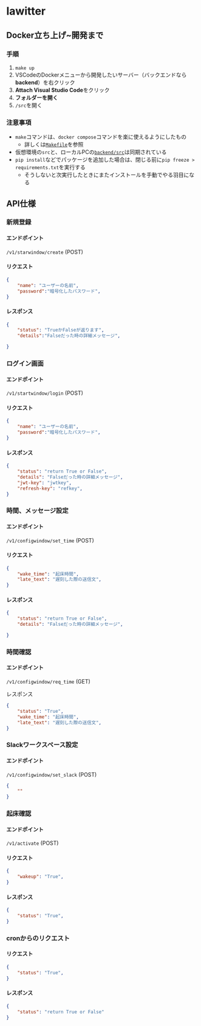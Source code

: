 # lawitter

## Docker立ち上げ~開発まで

### 手順

1. `make up`
1. VSCodeのDockerメニューから開発したいサーバー（バックエンドなら**backend**）を右クリック
1. **Attach Visual Studio Code**をクリック
1. **フォルダーを開く**
1. `/src`を開く

### 注意事項

- `make`コマンドは、`docker compose`コマンドを楽に使えるようにしたもの
  - 詳しくは[`Makefile`](./Makefile)を参照
- 仮想環境の`src`と、ローカルPCの[`backend/src`](./backend/src/)は同期されている
- `pip install`などでパッケージを追加した場合は、閉じる前に`pip freeze > requirements.txt`を実行する
  - そうしないと次実行したときにまたインストールを手動でやる羽目になる

## API仕様

### 新規登録
#### エンドポイント
`/v1/starwindow/create` (POST)

#### リクエスト

```json
{
    "name": "ユーザーの名前",
    "password":"暗号化したパスワード",
}
```

#### レスポンス

```json
{
    "status": "TrueかFalseが返ります",
    "details":"Falseだった時の詳細メッセージ",

}
```

### ログイン画面
#### エンドポイント

`/v1/startwindow/login` (POST)
#### リクエスト

```json
{
    "name": "ユーザーの名前",
    "password":"暗号化したパスワード",
}
```

#### レスポンス

```json
{
    "status": "return True or False",
    "details": "Falseだった時の詳細メッセージ",
    "jwt-key": "jwtkey",
    "refresh-key": "refkey",
}
```

### 時間、メッセージ設定
#### エンドポイント

`/v1/configwindow/set_time` (POST)
#### リクエスト

```json
{
    "wake_time": "起床時間",
    "late_text": "遅刻した際の送信文",
}
```

#### レスポンス

```json
{
    "status": "return True or False",
    "details": "Falseだった時の詳細メッセージ",

}
```

### 時間確認
#### エンドポイント

`/v1/configwindow/req_time` (GET)

レスポンス
```json
{
    "status": "True",
    "wake_time": "起床時間",
    "late_text": "遅刻した際の送信文",
}
```


### Slackワークスペース設定
#### エンドポイント

`/v1/configwindow/set_slack` (POST)

```json
{
    ""
}
```

### 起床確認
#### エンドポイント
`/v1/activate` (POST)

#### リクエスト

```json
{
    "wakeup": "True",
}
```

#### レスポンス

```json
{
    "status": "True",
}
```


### cronからのリクエスト

#### リクエスト


```json
{
    "status": "True",
}

```

#### レスポンス

```json
{
    "status": "return True or False" 
}
```
